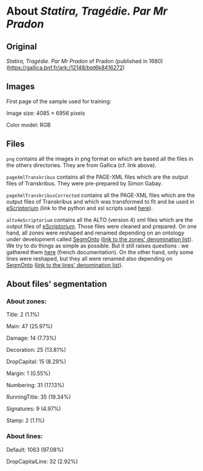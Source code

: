 # About _Statira, Tragédie. Par Mr Pradon_ 

## Original
_Statira, Tragédie. Par Mr Pradon_ of Pradon (published in 1680) (https://gallica.bnf.fr/ark:/12148/bpt6k8416272)

## Images
First page of the sample used for training:

Image size: 4085 × 6956 pixels

Color model: RGB

## Files
``png`` contains all the images in png format on which are based all the files in the others directories. They are from Gallica (cf. link above).

``pageXmlTranskribus`` contains all the PAGE-XML files which are the output files of Transkribus. They were pre-prepared by Simon Gabay.

``pageXmlTranskribusCorrected`` contains all the PAGE-XML files which are the output files of Transkribus and which was transformed to fit and be used in [eScriptorium](http://traces6.paris.inria.fr/) (link to the python and xsl scripts used [here](https://github.com/Heresta/BAO_Stage_DH_ENS_2021/tree/main/CorrectionPageXMLeScriptorium)).

``alto4eScriptorium`` contains all the ALTO (version 4) xml files which are the output files of [eScriptorium](http://traces6.paris.inria.fr/). Those files were cleaned and prepared. On one hand, all zones were reshaped and renamed depending on an ontology under development called [SegmOnto](https://github.com/SegmOnto) ([link to the zones' denomination list](https://github.com/SegmOnto/examples/tree/main/zones)). We try to do things as simple as possible. But it still raises questions : we gathered them [here](https://github.com/Heresta/BAO_Stage_DH_ENS_2021/tree/main/problemesSegmentation) (french documentation). On the other hand, only some lines were reshaped, but they all were renamed also depending on [SegmOnto](https://github.com/SegmOnto) ([link to the lines' denomination list](https://github.com/SegmOnto/examples/tree/main/lines)).

## About files' segmentation

### About zones:

Title: 2 (1.1%)

Main: 47 (25.97%)

Damage: 14 (7.73%)

Decoration: 25 (13.81%)

DropCapital: 15 (8.29%)

Margin: 1 (0.55%)

Numbering: 31 (17.13%)

RunningTitle: 35 (19.34%)

Signatures: 9 (4.97%)

Stamp: 2 (1.1%)

### About lines:

Default: 1063 (97.08%)

DropCapitalLine: 32 (2.92%)


